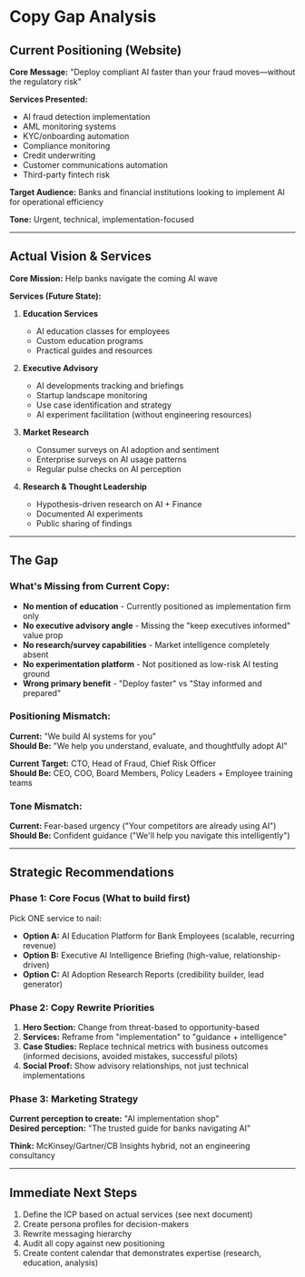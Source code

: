 # Copy Gap Analysis

## Current Positioning (Website)
**Core Message:** "Deploy compliant AI faster than your fraud moves—without the regulatory risk"

**Services Presented:**
- AI fraud detection implementation
- AML monitoring systems
- KYC/onboarding automation
- Compliance monitoring
- Credit underwriting
- Customer communications automation
- Third-party fintech risk

**Target Audience:** Banks and financial institutions looking to implement AI for operational efficiency

**Tone:** Urgent, technical, implementation-focused

---

## Actual Vision & Services
**Core Mission:** Help banks navigate the coming AI wave

**Services (Future State):**
1. **Education Services**
   - AI education classes for employees
   - Custom education programs
   - Practical guides and resources

2. **Executive Advisory**
   - AI developments tracking and briefings
   - Startup landscape monitoring
   - Use case identification and strategy
   - AI experiment facilitation (without engineering resources)

3. **Market Research**
   - Consumer surveys on AI adoption and sentiment
   - Enterprise surveys on AI usage patterns
   - Regular pulse checks on AI perception

4. **Research & Thought Leadership**
   - Hypothesis-driven research on AI + Finance
   - Documented AI experiments
   - Public sharing of findings

---

## The Gap

### What's Missing from Current Copy:
- **No mention of education** - Currently positioned as implementation firm only
- **No executive advisory angle** - Missing the "keep executives informed" value prop
- **No research/survey capabilities** - Market intelligence completely absent
- **No experimentation platform** - Not positioned as low-risk AI testing ground
- **Wrong primary benefit** - "Deploy faster" vs "Stay informed and prepared"

### Positioning Mismatch:
**Current:** "We build AI systems for you"  
**Should Be:** "We help you understand, evaluate, and thoughtfully adopt AI"

**Current Target:** CTO, Head of Fraud, Chief Risk Officer  
**Should Be:** CEO, COO, Board Members, Policy Leaders + Employee training teams

### Tone Mismatch:
**Current:** Fear-based urgency ("Your competitors are already using AI")  
**Should Be:** Confident guidance ("We'll help you navigate this intelligently")

---

## Strategic Recommendations

### Phase 1: Core Focus (What to build first)
Pick ONE service to nail:
- **Option A:** AI Education Platform for Bank Employees (scalable, recurring revenue)
- **Option B:** Executive AI Intelligence Briefing (high-value, relationship-driven)
- **Option C:** AI Adoption Research Reports (credibility builder, lead generator)

### Phase 2: Copy Rewrite Priorities
1. **Hero Section:** Change from threat-based to opportunity-based
2. **Services:** Reframe from "implementation" to "guidance + intelligence"
3. **Case Studies:** Replace technical metrics with business outcomes (informed decisions, avoided mistakes, successful pilots)
4. **Social Proof:** Show advisory relationships, not just technical implementations

### Phase 3: Marketing Strategy
**Current perception to create:** "AI implementation shop"  
**Desired perception:** "The trusted guide for banks navigating AI"

**Think:** McKinsey/Gartner/CB Insights hybrid, not an engineering consultancy

---

## Immediate Next Steps
1. Define the ICP based on actual services (see next document)
2. Create persona profiles for decision-makers
3. Rewrite messaging hierarchy
4. Audit all copy against new positioning
5. Create content calendar that demonstrates expertise (research, education, analysis)
